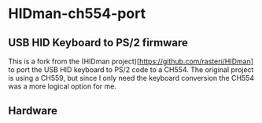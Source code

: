 # HIDman-ch554-port
## USB HID Keyboard to PS/2 firmware

This is a fork from the (HIDman project)[https://github.com/rasteri/HIDman] to port the USB HID keyboard to PS/2 code to a CH554.
The original project is using a CH559, but since I only need the keyboard conversion the CH554 was a more logical option for me.

## Hardware